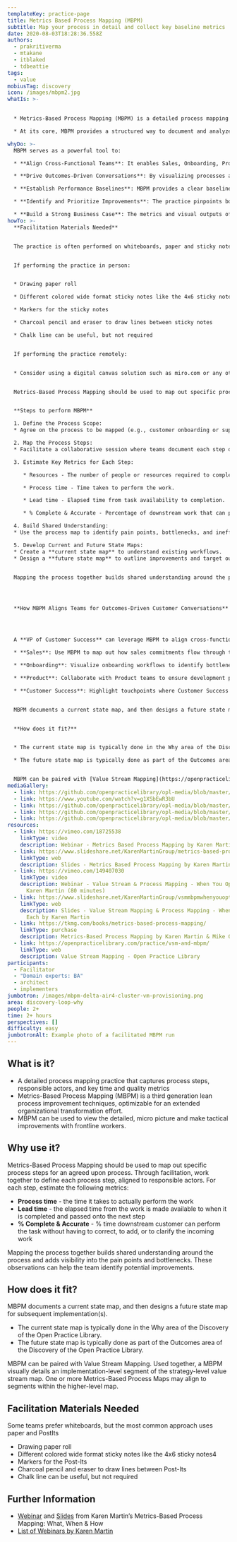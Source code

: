 ```yaml
---
templateKey: practice-page
title: Metrics Based Process Mapping (MBPM)
subtitle: Map your process in detail and collect key baseline metrics
date: 2020-08-03T18:28:36.558Z
authors:
  - prakritiverma
  - mtakane
  - itblaked
  - tdbeattie
tags:
  - value
mobiusTag: discovery
icon: /images/mbpm2.jpg
whatIs: >-
  

  * Metrics-Based Process Mapping (MBPM) is a detailed process mapping practice that captures process steps, responsible actors, and key time and quality metrics. It’s a third-generation lean process improvement technique that can be optimized for extended organizational transformation efforts.

  * At its core, MBPM provides a structured way to document and analyze processes, creating a clear baseline for performance metrics and helping teams identify areas for improvement. 

whyDo: >-
  MBPM serves as a powerful tool to:

  * **Align Cross-Functional Teams**: It enables Sales, Onboarding, Product, and Customer Success to collaboratively map and understand processes, ensuring a shared understanding of how workflows support customer outcomes.

  * **Drive Outcomes-Driven Conversations**: By visualizing processes and capturing key metrics, MBPM highlights how each step impacts the customer experience, allowing teams to focus on outcomes rather than outputs.

  * **Establish Performance Baselines**: MBPM provides a clear baseline of resources, time, and quality before implementing changes. This is especially valuable when introducing automation or process improvements, as it quantifies the value gained post-implementation.

  * **Identify and Prioritize Improvements**: The practice pinpoints bottlenecks, inefficiencies, and pain points, making it easier to prioritize improvements that deliver measurable results.

  * **Build a Strong Business Case**: The metrics and visual outputs of MBPM make it easier to justify proposed changes to leadership or stakeholders.
howTo: >-
  **Facilitation Materials Needed**


  The practice is often performed on whiteboards, paper and sticky notes or a digital canvas.


  If performing the practice in person:


  * Drawing paper roll

  * Different colored wide format sticky notes like the 4x6 sticky notes

  * Markers for the sticky notes

  * Charcoal pencil and eraser to draw lines between sticky notes

  * Chalk line can be useful, but not required


  If performing the practice remotely:


  * Consider using a digital canvas solution such as miro.com or any other visualisation tool which you prefer. Ideally the tool enables contributions from multiple participants concurrently as they can add steps and metrics to the process.


  Metrics-Based Process Mapping should be used to map out specific process steps for an agreed upon process. Through facilitation, work together to define each process step, aligned to responsible actors. For each step, estimate any or all of the following metrics as appropriate:


  **Steps to perform MBPM**

  1. Define the Process Scope:
  * Agree on the process to be mapped (e.g., customer onboarding or support escalation).

  2. Map the Process Steps:
  * Facilitate a collaborative session where teams document each step of the process, identifying the responsible actor for each step.

  3. Estimate Key Metrics for Each Step:

     * Resources - The number of people or resources required to complete the step. 

     * Process time - Time taken to perform the work.

     * Lead time - Elapsed time from task availability to completion.

     * % Complete & Accurate - Percentage of downstream work that can proceed without correction or clarification.

  4. Build Shared Understanding:
  * Use the process map to identify pain points, bottlenecks, and inefficiencies.

  5. Develop Current and Future State Maps:
  * Create a **current state map** to understand existing workflows.
  * Design a **future state map** to outline improvements and target outcomes.


  Mapping the process together builds shared understanding around the process and adds visibility into the pain points and bottlenecks. These observations can help the team identify potential improvements.




  **How MBPM Aligns Teams for Outcomes-Driven Customer Conversations**




  A **VP of Customer Success** can leverage MBPM to align cross-functional teams by creating visibility and accountability in processes that impact customer outcomes. Examples include:

  * **Sales**: Use MBPM to map out how sales commitments flow through to onboarding, ensuring alignment on customer expectations and deliverables.

  * **Onboarding**: Visualize onboarding workflows to identify bottlenecks that delay customer adoption and drive incremental improvements.

  * **Product**: Collaborate with Product teams to ensure development priorities align with customer-impacting processes identified in MBPM.

  * **Customer Success**: Highlight touchpoints where Customer Success can proactively engage with customers to prevent churn or improve satisfaction.


  MBPM documents a current state map, and then designs a future state map for subsequent implementation(s).


  **How does it fit?**


  * The current state map is typically done in the Why area of the Discovery of the Open Practice Library.

  * The future state map is typically done as part of the Outcomes area of the Discovery of the Open Practice Library.


  MBPM can be paired with [Value Stream Mapping](https://openpracticelibrary.com/practice/vsm-and-mbpm/). Used together, a MBPM visually details an implementation-level segment of the strategy-level value stream map. One or more Metrics-Based Process Maps may align to segments within the higher-level map.
mediaGallery:
  - link: https://github.com/openpracticelibrary/opl-media/blob/master/MBPM.JPG?raw=true
  - link: https://www.youtube.com/watch?v=g1XSbEwR3bU
  - link: https://github.com/openpracticelibrary/opl-media/blob/master/MBPM2.jpg?raw=true
  - link: https://github.com/openpracticelibrary/opl-media/blob/master/MBPM3.jpg?raw=true
  - link: https://github.com/openpracticelibrary/opl-media/blob/master/MBPM5.png?raw=true
resources:
  - link: https://vimeo.com/18725538
    linkType: video
    description: Webinar - Metrics Based Process Mapping by Karen Martin (60 minutes)
  - link: https://www.slideshare.net/KarenMartinGroup/metrics-based-process-mapping
    linkType: web
    description: Slides - Metrics Based Process Mapping by Karen Martin
  - link: https://vimeo.com/149407030
    linkType: video
    description: Webinar - Value Stream & Process Mapping - When You Opt For Each by
      Karen Martin (80 minutes)
  - link: https://www.slideshare.net/KarenMartinGroup/vsmmbpmwhenyouoptforeach
    linkType: web
    description: Slides - Value Stream Mapping & Process Mapping - When You Opt For
      Each by Karen Martin
  - link: https://tkmg.com/books/metrics-based-process-mapping/
    linkType: purchase
    description: Metrics-Based Process Mapping by Karen Martin & Mike Osterling
  - link: https://openpracticelibrary.com/practice/vsm-and-mbpm/
    linkType: web
    description: Value Stream Mapping - Open Practice Library
participants:
  - Facilitator
  - "Domain experts: BA"
  - architect
  - implementers
jumbotron: /images/mbpm-delta-air4-cluster-vm-provisioning.png
area: discovery-loop-why
people: 2+
time: 2+ hours
perspectives: []
difficulty: easy
jumbotronAlt: Example photo of a facilitated MBPM run
---
```

## What is it?

* A detailed process mapping practice that captures process steps, responsible actors, and key time and quality metrics
* Metrics-Based Process Mapping (MBPM) is a third generation lean process improvement techniques, optimizable for an extended organizational transformation effort.
* MBPM can be used to view the detailed, micro picture and make tactical improvements with frontline workers.

## Why use it?

Metrics-Based Process Mapping should be used to map out specific process steps for an agreed upon process.  Through facilitation, work together to define each process step, aligned to responsible actors.  For each step, estimate the following metrics:

* **Process time** - the time it takes to actually perform the work
* **Lead time** - the elapsed time from the work is made available to when it is completed and passed onto the next step
* **% Complete & Accurate** - % time downstream customer can perform the task without having to correct, to add, or to clarify the incoming work

Mapping the process together builds shared understanding around the process and adds visibility into the pain points and bottlenecks.  These observations can help the team identify potential improvements.

## How does it fit?

MBPM documents a current state map, and then designs a future state map for subsequent implementation(s).

* The current state map is typically done in the Why area of the Discovery of the Open Practice Library.
* The future state map is typically done as part of the Outcomes area of the Discovery of the Open Practice Library.

MBPM can be paired with Value Stream Mapping. Used together, a MBPM visually details an implementation-level segment of the strategy-level value stream map.  One or more Metrics-Based Process Maps may align to  segments within the higher-level map.

## Facilitation Materials Needed

Some teams prefer whiteboards, but the most common approach uses paper and PostIts

* Drawing paper roll
* Different colored wide format sticky notes like the 4x6 sticky notes4
* Markers for the Post-Its
* Charcoal pencil and eraser to draw lines between Post-Its
* Chalk line can be useful, but not required

## Further Information

* [Webinar](https://vimeo.com/54601924) and [Slides](https://www.slideshare.net/KarenMartinGroup/metricsbased-process-mapping-what-when-how) from Karen Martin’s Metrics-Based Process Mapping: What, When & How
* [List of Webinars by Karen Martin](https://www.ksmartin.com/webinar/metrics-based-process-mapping/)
